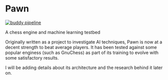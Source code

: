 # Pawn

[![buddy pipeline](https://app.buddy.works/willebaldogomez/pawn/pipelines/pipeline/154422/badge.svg?token=c4ea6d53ab0559f27ed4c57a68e3c44dccf580116cd9e314300b7399b3219de5 "buddy pipeline")](https://app.buddy.works/willebaldogomez/pawn/pipelines/pipeline/154422)

A chess engine and machine learning testbed

Originally written as a project to investigate AI techniques, Pawn is now at a decent strength to beat average players. It has been tested against some popular enginess (such as GnuChess) as part of its training to evolve with some satisfactory results.

I will be adding details about its architecture and the research behind it later on.

